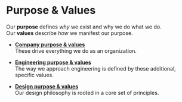 Purpose & Values
================

Our **purpose** defines *why* we exist and why we do what we do.<br>
Our **values** describe *how* we manifest our purpose.

- **[Company purpose & values](Company.md)**<br>
	These drive everything we do as an organization.

- **[Engineering purpose & values](Engineering.md)**<br>
	The way we approach engineering is defined by these additional, specific values.

- **[Design purpose & values](Design.md)**<br>
	Our design philosophy is rooted in a core set of principles.

